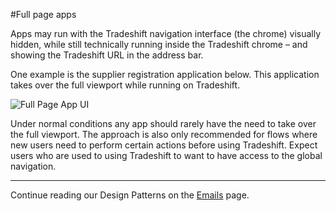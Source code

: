 #Full page apps

Apps may run with the Tradeshift navigation interface (the chrome) visually hidden, while still technically running inside the Tradeshift chrome – and showing the Tradeshift URL in the address bar.

One example is the supplier registration application below. This application takes over the full viewport while running on Tradeshift.


![Full Page App UI](assets/img/UIfullscreen.png)

Under normal conditions any app should rarely have the need to take over the full viewport. The approach is also only recommended for flows where new users need to perform certain actions before using Tradeshift. Expect users who are used to using Tradeshift to want to have access to the global navigation.


------------------------------------------------------------------------
Continue reading our Design Patterns on the [Emails](//ui.tradeshift.com/#design/patterns/emails.html) page.
